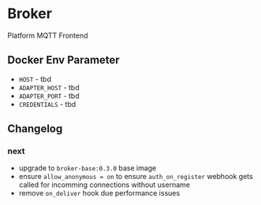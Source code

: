 # Broker
Platform MQTT Frontend

## Docker Env Parameter
- `HOST` - tbd
- `ADAPTER_HOST` - tbd
- `ADAPTER_PORT` - tbd
- `CREDENTIALS` - tbd

## Changelog
### next
- upgrade to `broker-base:0.3.0` base image
- ensure `allow_anonymous = on` to ensure `auth_on_register` webhook gets
  called for incomming connections without username
- remove `on_deliver` hook due performance issues
